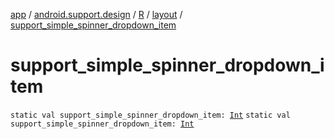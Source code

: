 [app](../../../index.md) / [android.support.design](../../index.md) / [R](../index.md) / [layout](index.md) / [support_simple_spinner_dropdown_item](./support_simple_spinner_dropdown_item.md)

# support_simple_spinner_dropdown_item

`static val support_simple_spinner_dropdown_item: `[`Int`](https://kotlinlang.org/api/latest/jvm/stdlib/kotlin/-int/index.html)
`static val support_simple_spinner_dropdown_item: `[`Int`](https://kotlinlang.org/api/latest/jvm/stdlib/kotlin/-int/index.html)